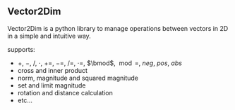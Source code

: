 ## **Vector2Dim**
Vector2Dim is a python library to manage operations between vectors in 2D in a simple and intuitive way.  

supports:

- $+$, $-$, $/$, $\cdot$, $+=$, $-=$, $/=$, $\cdot=$, $\bmod$, $\bmod=$, $neg$, $pos$, $abs$
- cross and inner product
- norm, magnitude and squared magnitude
- set and limit magnitude
- rotation and distance calculation
- etc...





